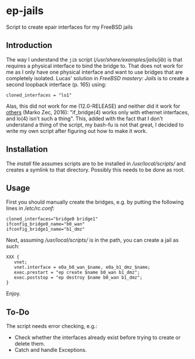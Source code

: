 # ep-jails
Script to create epair interfaces for my FreeBSD jails

## Introduction

The way I understand the `jib` script (_/usr/share/examples/jails/jib_) is that requires a physical interface to bind the bridge to.
That does not work for me as I only have one physical interface and want to use bridges that are completely isolated.
Lucas' solution in _FreeBSD mastery: Jails_ is to create a second loopback interface (p. 165) using:

```properties
cloned_interfaces = "lo1"
```

Alas, this did not work for me (12.0-RELEASE) and neither did it work for [others][1] (Marko Zec, 2016): "if_bridge(4) works only with ethernet interfaces, and lo(4) isn't such a thing".
This, added with the fact that I don't understand a thing of the script, my bash-fu is not that great, I decided to write my own script after figuring out how to make it work.

  [1]: https://lists.freebsd.org/pipermail/freebsd-net/2016-June/045640.html

## Installation

The _install_ file assumes scripts are to be installed in _/usr/local/scripts/_ and creates a symlink to that directory.
Possibly this needs to be done as root.

## Usage

First you should manually create the bridges, e.g. by putting the following lines in _/etc/rc.conf_:

```properties
cloned_interfaces="bridge0 bridge1"
ifconfig_bridge0_name="b0_wan"
ifconfig_bridge1_name="b1_dmz"
```

Next, assuming _/usr/local/scripts/_ is in the path, you can create a jail as such:

```properties
XXX {
   vnet;
   vnet.interface = e0a_b0_wan_$name, e0a_b1_dmz_$name;
   exec.prestart = "ep create $name b0_wan b1_dmz";
   exec.poststop = "ep destroy $name b0_wan b1_dmz";
}
```

Enjoy.

## To-Do

The script needs error checking, e.g.:

  - Check whether the interfaces already exist before trying to create or delete them.
  - Catch and handle Exceptions.
